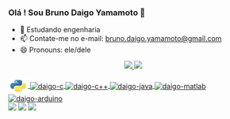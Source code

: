 ### Olá ! Sou Bruno Daigo Yamamoto 👋

- 🌱 Estudando engenharia 
- 📫 Contate-me no e-mail: bruno.daigo.yamamoto@gmail.com
- 😄 Pronouns: ele/dele

<div align="center">
  <a href="https://github.com/daigo-yamamoto">
  <img height="180em" src="https://github-readme-stats.vercel.app/api?username=daigo-yamamoto&show_icons=true&theme=dark&include_all_commits=true&count_private=true"/>
  <img height="180em" src="https://github-readme-stats.vercel.app/api/top-langs/?username=daigo-yamamoto&layout=compact&langs_count=7&theme=dark"/>
</div>
  
<div style="display: inline_block"><br>
  <img align="center" alt="daigo-Python" height="30" width="40" src="https://raw.githubusercontent.com/devicons/devicon/master/icons/python/python-original.svg">
  <img align="center" alt="daigo-c" height="30" width="40" src="https://cdn.jsdelivr.net/gh/devicons/devicon/icons/c/c-original.svg">
  <img align="center" alt="daigo-c++" height="30" width="40" src="https://cdn.jsdelivr.net/gh/devicons/devicon/icons/cplusplus/cplusplus-original.svg">
  <img align="center" alt="daigo-java" height="30" width="40" src="https://cdn.jsdelivr.net/gh/devicons/devicon/icons/java/java-original-wordmark.svg">
  <img align="center" alt="daigo-matlab" height="30" width="40" src="https://cdn.jsdelivr.net/gh/devicons/devicon/icons/matlab/matlab-original.svg">
  <img align="center" alt="daigo-arduino" height="30" width="40" src="https://cdn.jsdelivr.net/gh/devicons/devicon/icons/arduino/arduino-original-wordmark.svg">
</div>

<div> 
  <a href="https://www.instagram.com/bruno_daigo" target="_blank"><img src="https://img.shields.io/badge/-Instagram-%23E4405F?style=for-the-badge&logo=instagram&logoColor=white" target="_blank"></a>
  <a href = "mailto:bruno.daigo.yamamoto@gmail.com"><img src="https://img.shields.io/badge/-Gmail-%23333?style=for-the-badge&logo=gmail&logoColor=white" target="_blank"></a>
  <a href="https://www.linkedin.com/in/bruno-yamamoto-1a3244163" target="_blank"><img src="https://img.shields.io/badge/-LinkedIn-%230077B5?style=for-the-badge&logo=linkedin&logoColor=white" target="_blank"></a> 
</div>
